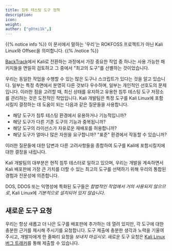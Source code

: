 ```yaml
---
title: 침투 테스팅 도구 정책
description:
icon:
weight:
author: ["g0tmi1k",]
---
```

{{% notice info %}}
이 문서에서 말하는 '우리'는 ROKFOSS 프로젝트가 아닌 Kali Linux와 Offsec을 의미합니다.
{{% /notice %}}


[BackTrack](https://www.backtrack-linux.org/)에서 Kali로 전환하는 과정에서 가장 중요한 작업 중 하나는 사용 가능한 패키지들을 면밀히 검토하고 그 중에서 "최고의 도구"를 선별하는 것이었습니다.

우리는 동일한 작업을 수행할 수 있는 많은 도구나 스크립트가 있다는 것을 알고 있습니다. 일부는 특정 측면에서 분명히 다른 것보다 우수하며, 일부는 개인적인 선호도의 문제입니다. 이러한 점을 고려할 때, 최신 상태를 유지하고 유용한 침투 테스팅 도구 저장소를 관리하는 것은 도전적인 작업입니다. Kali 개발팀은 특정 도구를 Kali Linux에 포함시킬지 결정하는 데 도움이 되는 다음과 같은 질문들을 사용합니다.

- 해당 도구가 침투 테스팅 환경에서 유용하거나 기능적입니까?
- 해당 도구가 다른 기존 도구의 기능과 중복됩니까?
- 해당 도구의 라이선스가 자유로운 재배포를 허용합니까?
- 해당 도구가 얼마나 많은 자원을 요구합니까? "표준" 환경에서 작동할 수 있습니까?

이러한 질문들에 대한 답변과 다른 고려사항들을 종합하여 도구를 Kali에 포함시킬지에 대한 결정을 내립니다.

Kali 개발팀의 대부분은 현직 침투 테스터로 일하고 있으며, 우리는 개발을 계속하면서 Kali 배포판에 가장 큰 가치를 더할 수 있는 최고의 도구를 선택하기 위해 우리의 통합된 경험과 전문성에 의존합니다.

DOS, DDOS 또는 익명성에 특화된 도구들은 _합법적인 작업에서 거의 사용되지 않으므로_, Kali Linux에 _기본적으로 설치되어 있지 않습니다_.

## 새로운 도구 요청

우리는 항상 새롭고 더 나은 도구를 배포판에 추가하는 데 열려 있지만, 각 도구에 대한 충분한 근거를 제시해 주시기를 요청합니다. 도구 제출에 충분한 생각과 노력을 기울여 주시고, 개발자에게 한 줄짜리 요청을 _보내지 마십시오_. 새로운 도구 요청은 [Kali Linux 버그 트래커](https://bugs.kali.org/)를 통해 제출할 수 있습니다.
